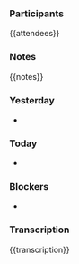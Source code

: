 ### Participants
{{attendees}}

### Notes
{{notes}}

### Yesterday
- 

### Today
- 

### Blockers
- 

### Transcription
{{transcription}}